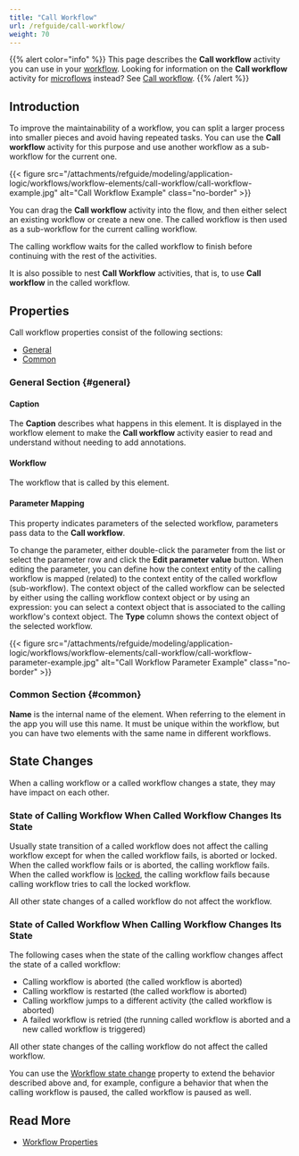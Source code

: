 ```yaml
---
title: "Call Workflow"
url: /refguide/call-workflow/
weight: 70
---
```


{{% alert color="info" %}}
This page describes the **Call workflow** activity you can use in your [workflow](/refguide/workflow-elements/). Looking for information on the **Call workflow** activity for [microflows](/refguide/workflow-activities/) instead? See [Call workflow](/refguide/workflow-call/).
{{% /alert %}}

## Introduction

To improve the maintainability of a workflow, you can split a larger process into smaller pieces and avoid having repeated tasks. You can use the **Call workflow** activity for this purpose and use another workflow as a sub-workflow for the current one. 

{{< figure src="/attachments/refguide/modeling/application-logic/workflows/workflow-elements/call-workflow/call-workflow-example.jpg" alt="Call Workflow Example" class="no-border" >}}

You can drag the **Call workflow** activity into the flow, and then either select an existing workflow or create a new one. The called workflow is then used as a sub-workflow for the current calling workflow.   

The calling workflow waits for the called workflow to finish before continuing with the rest of the activities. 

It is also possible to nest **Call Workflow** activities, that is, to use **Call workflow** in the called workflow.

## Properties

Call workflow properties consist of the following sections:

* [General](#general)
* [Common](#common)

### General Section {#general}

#### Caption

The **Caption** describes what happens in this element. It is displayed in the workflow element to make the **Call workflow** activity easier to read and understand without needing to add annotations.

#### Workflow

The workflow that is called by this element.

#### Parameter Mapping

This property indicates parameters of the selected workflow, parameters pass data to the **Call workflow**. 

To change the parameter, either double-click the parameter from the list or select the parameter row and click the **Edit parameter value** button. When editing the parameter, you can define how the context entity of the calling workflow is mapped (related) to the context entity of the called workflow (sub-workflow). The context object of the called workflow can be selected by either using the calling workflow context object or by using an expression: you can select a context object that is associated to the calling workflow's context object. The **Type** column shows the context object of the selected workflow. 

{{< figure src="/attachments/refguide/modeling/application-logic/workflows/workflow-elements/call-workflow/call-workflow-parameter-example.jpg" alt="Call Workflow Parameter Example" class="no-border" >}}

### Common Section {#common}

**Name** is the internal name of the element. When referring to the element in the app you will use this name. It must be unique within the workflow, but you can have two elements with the same name in different workflows.

## State Changes

When a calling workflow or a called workflow changes a state, they may have impact on each other.

### State of Calling Workflow When Called Workflow Changes Its State

Usually state transition of a called workflow does not affect the calling workflow except for when the called workflow fails, is aborted or locked. When the called workflow fails or is aborted, the calling workflow fails. When the called workflow is [locked](/refguide/lock-workflow/), the calling workflow fails because calling workflow tries to call the locked workflow.

All other state changes of a called workflow do not affect the workflow.

### State of Called Workflow When Calling Workflow Changes Its State

The following cases when the state of the calling workflow changes affect the state of a called workflow:

* Calling workflow is aborted (the called workflow is aborted)
* Calling workflow is restarted (the called workflow is aborted)
* Calling workflow jumps to a different activity (the called workflow is aborted)
* A failed workflow is retried (the running called workflow is aborted and a new called workflow is triggered)

All other state changes of the calling workflow do not affect the called workflow.

You can use the [Workflow state change](/refguide/workflow-properties/#workflow-state-change) property to extend the behavior described above and, for example, configure a behavior that when the calling workflow is paused, the called workflow is paused as well.

## Read More

* [Workflow Properties](/refguide/workflow-properties/)
